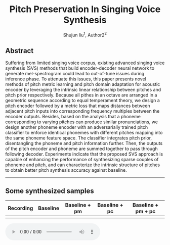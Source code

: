 # <center> Pitch Preservation In Singing Voice Synthesis </center>
<center> Shujun liu<sup>1</sup>, Author2<sup>2</sup> </center>

## Abstract
Suffering from limited singing voice corpus, 
existing advanced singing voice synthesis (SVS) methods that build encoder-decoder neural network to generate mel-spectrogram could lead to out-of-tune issues during inference phase.
To attenuate this issues,
this paper presents novel methods of pitch metric learning and pitch domain adaptation for acoustic encoder by leveraging the intrinsic linear relationship between pitches and pitch prior respectively.
Because all pithes in an octave are arranged in a geometric sequence according to equal temperament theory,
we design a pitch encoder followed by a metric loss that maps distances between adjacent pitch inputs into corresponding frequency multiples between the encoder outputs.
Besides,
based on the analysis that a phoneme corresponding to varying pitches can produce similar pronunciations,
we design another phoneme encoder with an adversarially trained pitch classifier  to enforce identical phonemes with different pitches mapping into the same phoneme feature space.
The classifier integrates pitch prior, disentangling the phoneme and pitch information further.
Then, the outputs of  the pitch encoder and phoneme are summed together to pass through following decoder.
Experiments indicate that the proposed SVS approach is capable of enhancing the performance of synthesizing sparse couples of phoneme and pitch,
and can characterize the intrinsic structure of pitches to obtain better pitch synthesis accuracy against baseline.

---
## Some synthesized samples

|Recording| Baseline | Baseline + pm | Baseline + pc | Baseline + pm + pc |
|      -  |     -    |     -         |        -      |           -        |
| <audio src="white.wav">a</audio> |          |               |               |                    |
<audio src="/i/horse.ogg" controls="controls">
Your browser does not support the audio element.
</audio>
